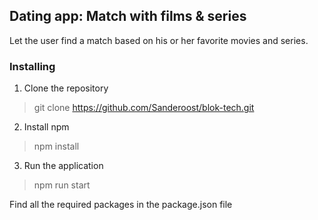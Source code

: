 ## Dating app: Match with films & series
Let the user find a match based on his or her favorite movies and series.

### Installing

1. Clone the repository

> git clone https://github.com/Sanderoost/blok-tech.git

2. Install npm

> npm install

3. Run the application 

> npm run start

Find all the required packages in the package.json file
